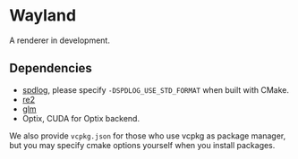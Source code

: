 # Wayland
A renderer in development.

## Dependencies
+ [spdlog](https://github.com/gabime/spdlog), please specify `-DSPDLOG_USE_STD_FORMAT` when built with CMake. 
+ [re2](https://github.com/google/re2)
+ [glm](https://github.com/g-truc/glm)
+ Optix, CUDA for Optix backend.

We also provide `vcpkg.json` for those who use vcpkg as package manager, but you may specify cmake options yourself when you install packages.
